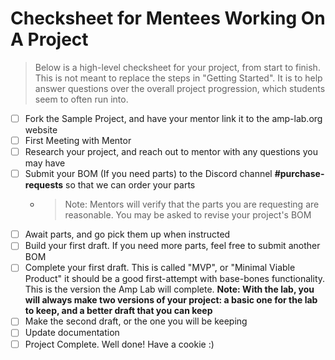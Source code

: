 # Checksheet for Mentees Working On A Project

> Below is a high-level checksheet for your project, from start to finish. This is not meant to replace the steps in "Getting Started". It is to help answer questions over the overall project progression, which students seem to often run into.

- [ ] Fork the Sample Project, and have your mentor link it to the amp-lab.org website
- [ ] First Meeting with Mentor
- [ ] Research your project, and reach out to mentor with any questions you may have
- [ ] Submit your BOM (If you need parts) to the Discord channel **#purchase-requests** so that we can order your parts
  - > Note: Mentors will verify that the parts you are requesting are reasonable. You may be asked to revise your project's BOM
- [ ] Await parts, and go pick them up when instructed
- [ ] Build your first draft. If you need more parts, feel free to submit another BOM
- [ ] Complete your first draft. This is called "MVP", or "Minimal Viable Product" it should be a good first-attempt with base-bones functionality. This is the version the Amp Lab will complete. **Note: With the lab, you will always make two versions of your project: a basic one for the lab to keep, and a better draft that you can keep**
- [ ] Make the second draft, or the one you will be keeping
- [ ] Update documentation
- [ ] Project Complete. Well done! Have a cookie :)
